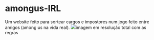 # amongus-IRL
Um website feito para sortear cargos e impostores num jogo feito entre amigos (among us na vida real).
<img src="https://i.ibb.co/zP9Fw4K/image.png">imagem em resolução total com as regras</img>
